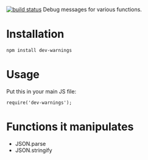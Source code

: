 [![build status](https://secure.travis-ci.org/thejh/node-dev-warnings.png)](http://travis-ci.org/thejh/node-dev-warnings)
Debug messages for various functions.

Installation
============

    npm install dev-warnings

Usage
=====
Put this in your main JS file:

    require('dev-warnings');

Functions it manipulates
========================

 - JSON.parse
 - JSON.stringify
